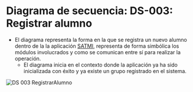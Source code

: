 # Diagrama de secuencia: DS-003: Registrar alumno
- El diagrama representa la forma en la que se registra un nuevo alumno dentro de la la aplicación [SATMI](/Diseño/1.%20Propósito/Propósito.md), representa de forma simbólica los módulos involucrados y como se comunican entre sí para realizar la operación.
    - El diagrama inicia en el contexto donde la aplicación ya ha sido inicializada con éxito y ya existe un grupo registrado en el sistema.

![DS 003 RegistrarAlumno](https://github.com/amezcua04s/FCA-Proyecto-OO-01/assets/119078847/8b2ce012-9763-4ab7-87f1-ef365c3a123b)
    
<!--@startuml 

title DS - 003: Registrar Alumno

Usuario -> AppUI: selecciona\n"Alta Alumno"
AppUI -->
<!-- Usuario: "Ingrese datos: "
Usuario --> 
<!--AppUI: ingresaDatos()
alt Campos completos
AppUI -> DataSource: registraAlumno
DataSource -> alumnoDAO: altaAlumno\n(datosAlumno)
alumnoDAO -> alumnoDAO: nuevoAlumno
alumnoDAO -> SQLite: guardarRegistro\n(alumnoNuevo)
SQLite --> 
<!--DataSource: returnResult(alumnoNuevo)
DataSource --> 
<!--AppUI: returnResult\n(alumnoNuevo)
alt Registro exitoso
AppUI --> 
<!--Usuario: "Alumno\nregistrado"
else Registro no exitoso
AppUI --> 
<!--Usuario: "Alumno\nno registrado"
end
else Campos Incompletos
AppUI -> Usuario: "Campos\nincompletos")
end

@enduml-->